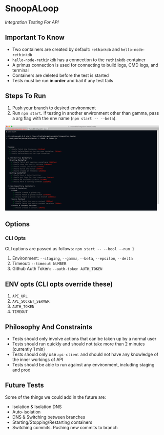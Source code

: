 # SnoopALoop

*Integration Testing For API*

## Important To Know

- Two containers are created by default: `rethinkdb` and `hello-node-rethinkdb`
- `hello-node-rethinkdb` has a connection to the `rethinkdb` container
- A primus connection is used for connecting to build logs, CMD logs, and terminal
- Containers are deleted before the test is started
- Tests must be run **in order** and bail if any test fails

## Steps To Run

1. Push your branch to desired environment
2. Run `npm start`. If testing in another environment other than gamma, pass a arg flag with the env name (`npm start -- --beta`).

![screenshot.png](screenshot.png)

## Options

### CLI Opts

CLI options are passed as follows: `npm start -- --bool --num 1`

1. Environment: `--staging`, `--gamma`, `--beta`, `--epsilon`, `--delta`
2. Timeout: `--timeout NUMBER`
2. Github Auth Token: `--auth-token AUTH_TOKEN`

## ENV opts (CLI opts override these)

1. `API_URL`
2. `API_SOCKET_SERVER`
3. `AUTH_TOKEN`
4. `TIMEOUT`

## Philosophy And Constraints

- Tests should only involve actions that can be taken up by a normal user
- Tests should run quickly and should not take more than 2 minutes (currently 1 min)
- Tests should only use `api-client` and should not have any knowledge of the inner workings of API
- Tests should be able to run against any environment, including staging and prod

## Future Tests

Some of the things we could add in the future are:

- Isolation & Isolation DNS
- Auto-isolation
- DNS & Switching between branches
- Starting/Stopping/Restarting containers
- Switching commits. Pushing new commits to branch
